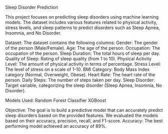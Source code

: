 Sleep Disorder Prediction

This project focuses on predicting sleep disorders using machine learning models. The dataset includes various features related to physical activity, stress levels, and sleep patterns to predict disorders such as Sleep Apnea, Insomnia, and No Disorder.

Dataset:
The dataset contains the following columns:
Gender: The gender of the person (Male/Female).
Age: The age of the person.
Occupation: The occupation of the person.
Sleep Duration: The total hours of sleep per day.
Quality of Sleep: Rating of sleep quality (from 1 to 10).
Physical Activity Level: The amount of physical activity in terms of percentage.
Stress Level: The level of stress on a scale of 1-10.
BMI Category: Body Mass Index category (Normal, Overweight, Obese).
Heart Rate: The heart rate of the person.
Daily Steps: The number of steps taken per day.
Sleep Disorder: Target variable, categorizing the sleep disorder (Sleep Apnea, Insomnia, No Disorder).

Models Used:
Random Forest Classifier
XGBoost

Objective:
The goal is to build a predictive model that can accurately predict sleep disorders based on the provided features. We evaluated the models based on their accuracy, precision, recall, and F1-score.
Accuracy:
The best performing model achieved an accuracy of 89%.
